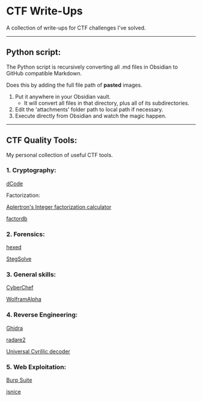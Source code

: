 # CTF Write-Ups
A collection of write-ups for CTF challenges I've solved.

---
## Python script:
The Python script is recursively converting all .md files in Obsidian to GitHub compatible Markdown.

Does this by adding the full file path of **pasted** images.

1.  Put it anywhere in your Obsidian vault. 
	-  It will convert all files in that directory, plus all of its subdirectories.
2.  Edit the 'attachments' folder path to local path if necessary.
3.  Execute directly from Obsidian and watch the magic happen.

---
## CTF Quality Tools:
My personal collection of useful CTF tools.

### 1. Cryptography:
[dCode](https://www.dcode.fr/)

Factorization:

[Aplertron's Integer factorization calculator](https://www.alpertron.com.ar/ECM.HTM)

[factordb](http://factordb.com/)

### 2. Forensics:
[hexed](https://hexed.it/)

[StegSolve](https://github.com/zardus/ctf-tools/blob/master/stegsolve/install)

### 3. General skills:
[CyberChef](https://gchq.github.io/CyberChef/)

[WolframAlpha](https://www.wolframalpha.com)

### 4. Reverse Engineering:
[Ghidra](https://ghidra-sre.org/)

[radare2](https://rada.re/n/radare2.html)

[Universal Cyrillic decoder](https://2cyr.com/decode/?lang=en)

### 5. Web Exploitation:
[Burp Suite](https://portswigger.net/burp)

[jsnice](http://www.jsnice.org/)
